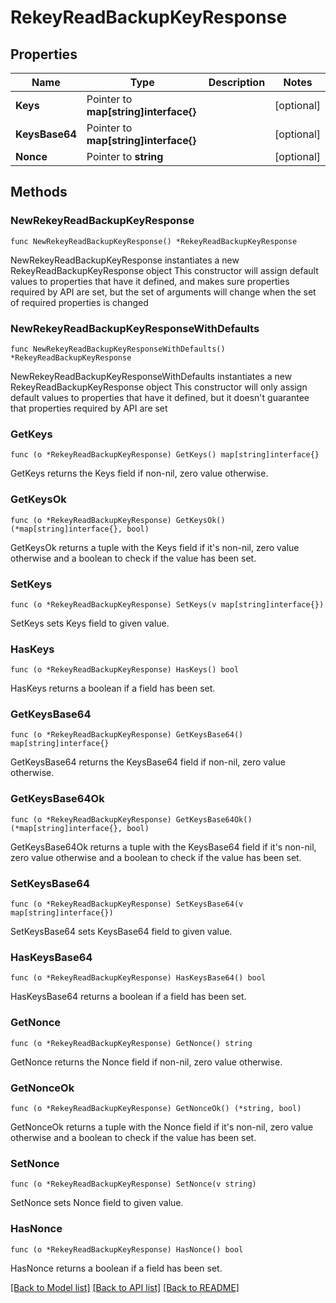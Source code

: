 # RekeyReadBackupKeyResponse


## Properties

Name | Type | Description | Notes
------------ | ------------- | ------------- | -------------
**Keys** | Pointer to **map[string]interface{}** |  | [optional] 
**KeysBase64** | Pointer to **map[string]interface{}** |  | [optional] 
**Nonce** | Pointer to **string** |  | [optional] 



## Methods


### NewRekeyReadBackupKeyResponse

`func NewRekeyReadBackupKeyResponse() *RekeyReadBackupKeyResponse`

NewRekeyReadBackupKeyResponse instantiates a new RekeyReadBackupKeyResponse object
This constructor will assign default values to properties that have it defined,
and makes sure properties required by API are set, but the set of arguments
will change when the set of required properties is changed

### NewRekeyReadBackupKeyResponseWithDefaults

`func NewRekeyReadBackupKeyResponseWithDefaults() *RekeyReadBackupKeyResponse`

NewRekeyReadBackupKeyResponseWithDefaults instantiates a new RekeyReadBackupKeyResponse object
This constructor will only assign default values to properties that have it defined,
but it doesn't guarantee that properties required by API are set


### GetKeys

`func (o *RekeyReadBackupKeyResponse) GetKeys() map[string]interface{}`

GetKeys returns the Keys field if non-nil, zero value otherwise.

### GetKeysOk

`func (o *RekeyReadBackupKeyResponse) GetKeysOk() (*map[string]interface{}, bool)`

GetKeysOk returns a tuple with the Keys field if it's non-nil, zero value otherwise
and a boolean to check if the value has been set.

### SetKeys

`func (o *RekeyReadBackupKeyResponse) SetKeys(v map[string]interface{})`

SetKeys sets Keys field to given value.


### HasKeys

`func (o *RekeyReadBackupKeyResponse) HasKeys() bool`

HasKeys returns a boolean if a field has been set.




### GetKeysBase64

`func (o *RekeyReadBackupKeyResponse) GetKeysBase64() map[string]interface{}`

GetKeysBase64 returns the KeysBase64 field if non-nil, zero value otherwise.

### GetKeysBase64Ok

`func (o *RekeyReadBackupKeyResponse) GetKeysBase64Ok() (*map[string]interface{}, bool)`

GetKeysBase64Ok returns a tuple with the KeysBase64 field if it's non-nil, zero value otherwise
and a boolean to check if the value has been set.

### SetKeysBase64

`func (o *RekeyReadBackupKeyResponse) SetKeysBase64(v map[string]interface{})`

SetKeysBase64 sets KeysBase64 field to given value.


### HasKeysBase64

`func (o *RekeyReadBackupKeyResponse) HasKeysBase64() bool`

HasKeysBase64 returns a boolean if a field has been set.




### GetNonce

`func (o *RekeyReadBackupKeyResponse) GetNonce() string`

GetNonce returns the Nonce field if non-nil, zero value otherwise.

### GetNonceOk

`func (o *RekeyReadBackupKeyResponse) GetNonceOk() (*string, bool)`

GetNonceOk returns a tuple with the Nonce field if it's non-nil, zero value otherwise
and a boolean to check if the value has been set.

### SetNonce

`func (o *RekeyReadBackupKeyResponse) SetNonce(v string)`

SetNonce sets Nonce field to given value.


### HasNonce

`func (o *RekeyReadBackupKeyResponse) HasNonce() bool`

HasNonce returns a boolean if a field has been set.









[[Back to Model list]](../README.md#documentation-for-models) [[Back to API list]](../README.md#documentation-for-api-endpoints) [[Back to README]](../README.md)


